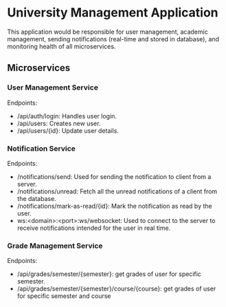 # University Management Application
This application would be responsible for user management, academic management, sending notifications (real-time and stored in database), and monitoring health of all microservices.

## Microservices
### User Management Service
Endpoints:
- /api/auth/login: Handles user login.
- /api/users: Creates new user.
- /api/users/{id}: Update user details.

### Notification Service
Endpoints:
- /notifications/send: Used for sending the notification to client from a server.
- /notifications/unread: Fetch all the unread notifications of a client from the database.
- /notifications/mark-as-read/{id}: Mark the notification as read by the user.
- ws:\<domain\>:\<port\>:ws/websocket: Used to connect to the server to receive notifications intended for the user in real time.

### Grade Management Service
Endpoints:
- /api/grades/semester/{semester}: get grades of user for specific semester.
- /api/grades/semester/{semester}/course/{course}: get grades of user for specific semester and course